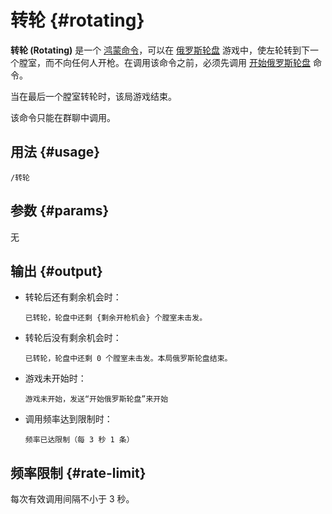 # 转轮 {#rotating}

**转轮 (Rotating)** 是一个 [鸿蒙命令](/harmony/)，可以在 [俄罗斯轮盘](/harmony/revolver/) 游戏中，使左轮转到下一个膛室，而不向任何人开枪。在调用该命令之前，必须先调用 [开始俄罗斯轮盘](/harmony/revolver/start) 命令。

当在最后一个膛室转轮时，该局游戏结束。

该命令只能在群聊中调用。

## 用法 {#usage}

```
/转轮
```

## 参数 {#params}

无

## 输出 {#output}

* 转轮后还有剩余机会时：

    ```
  已转轮，轮盘中还剩 {剩余开枪机会} 个膛室未击发。
  ```

* 转轮后没有剩余机会时：

    ```
  已转轮，轮盘中还剩 0 个膛室未击发。本局俄罗斯轮盘结束。
  ```

* 游戏未开始时：

  ```
  游戏未开始，发送“开始俄罗斯轮盘”来开始
  ```

* 调用频率达到限制时：

    ```
  频率已达限制（每 3 秒 1 条）
  ```

## 频率限制 {#rate-limit}

每次有效调用间隔不小于 3 秒。